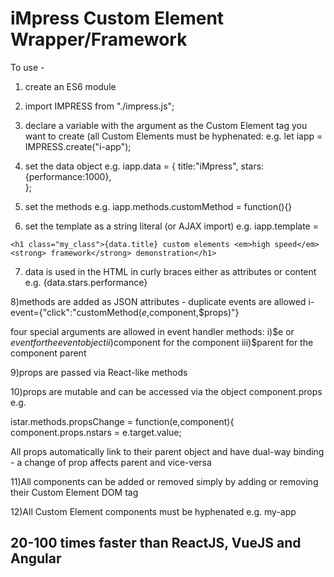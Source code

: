 # iMpress Custom Element Wrapper/Framework

To use - 

1) create an ES6 module

2) import IMPRESS from "./impress.js";

3) declare a variable with the argument as the Custom Element tag you want to create (all Custom Elements must be hyphenated: e.g. 
let iapp = IMPRESS.create("i-app");

4) set the data object e.g.
iapp.data = {
	title:"iMpress",
	stars:{performance:1000},	
};

5) set the methods e.g.
iapp.methods.customMethod = function(){}

6) set the template as a string literal (or AJAX import) e.g.
iapp.template = 

```
<h1 class="my_class">{data.title} custom elements <em>high speed</em><strong> framework</strong> demonstration</h1>
```

7) data is used in the HTML in curly braces either as attributes or content e.g.
{data.stars.performance}

8)methods are added as JSON attributes - duplicate events are allowed
i-event={"click":"customMethod($e,$component,$props)"}

four special arguments are allowed in event handler methods:
i)$e or $event for the event object
ii)$component for the component
iii)$parent for the component parent

9)props are passed via React-like methods
<i-child nstars={data.stars.performance}></i-child>

10)props are mutable and can be accessed via the object component.props e.g.

istar.methods.propsChange = function(e,component){
	component.props.nstars = e.target.value;

All props automatically link to their parent object and have dual-way binding - a change of prop affects parent and vice-versa

11)All components can be added or removed simply by adding or removing their Custom Element DOM tag

12)All Custom Element components must be hyphenated e.g. my-app

## 20-100 times faster than ReactJS, VueJS and Angular
